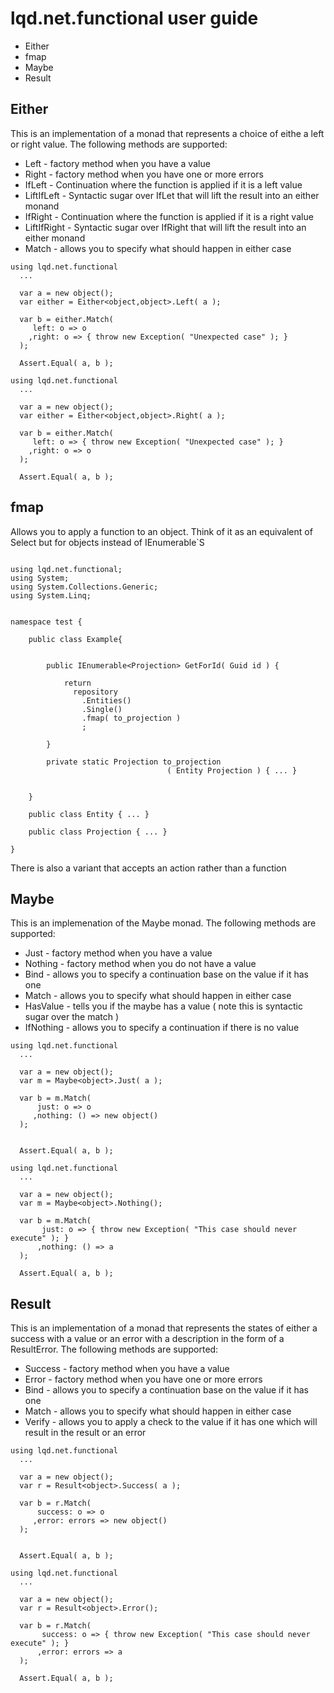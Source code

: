 # lqd.net.functional user guide

* Either
* fmap
* Maybe
* Result


## Either

This is an implementation of a monad that represents a choice of eithe a left or right value. The following methods are supported:

* Left - factory method when you have a value
* Right - factory method when you have one or more errors
* IfLeft - Continuation where the function is applied if it is a left value
* LiftIfLeft - Syntactic sugar over IfLet that will lift the result into an either monand
* IfRight - Continuation where the function is applied if it is a right value 
* LiftIfRight - Syntactic sugar over IfRight that will lift the result into an either monand
* Match - allows you to specify what should happen in either case 

```
using lqd.net.functional
  ...

  var a = new object();
  var either = Either<object,object>.Left( a );

  var b = either.Match(
     left: o => o
    ,right: o => { throw new Exception( "Unexpected case" ); } 
  );

  Assert.Equal( a, b );
```

```
using lqd.net.functional
  ...

  var a = new object();
  var either = Either<object,object>.Right( a );

  var b = either.Match(
     left: o => { throw new Exception( "Unexpected case" ); }
    ,right: o => o
  );

  Assert.Equal( a, b );
```


## fmap

Allows you to apply a function to an object.  Think of it as an equivalent of Select but for objects instead of IEnumerable`S

```

using lqd.net.functional;
using System;
using System.Collections.Generic;
using System.Linq;


namespace test {

	public class Example{
	
	
		public IEnumerable<Projection> GetForId( Guid id ) {

			return 
			  repository
			    .Entities()
			    .Single()
			    .fmap( to_projection )
			    ;

		}

		private static Projection to_projection
								   ( Entity Projection ) { ... }
			

	}

	public class Entity { ... }

	public class Projection { ... }

}

```

There is also a variant that accepts an action rather than a function

## Maybe

This is an implemenation of the Maybe monad. The following methods are supported:

* Just - factory method when you have a value
* Nothing - factory method when you do not have a value
* Bind - allows you to specify a continuation base on the value if it has one
* Match - allows you to specify what should happen in either case 
* HasValue - tells you if the maybe has a value ( note this is syntactic sugar over the match )
* IfNothing - allows you to  specify a continuation if there is no value


```
using lqd.net.functional
  ...

  var a = new object();
  var m = Maybe<object>.Just( a );
  
  var b = m.Match(
      just: o => o
     ,nothing: () => new object()
  );
  
  
  Assert.Equal( a, b );

```

```
using lqd.net.functional
  ...

  var a = new object();
  var m = Maybe<object>.Nothing();
  
  var b = m.Match(
       just: o => { throw new Exception( "This case should never execute" ); }
      ,nothing: () => a
  );
  
  Assert.Equal( a, b );
```


## Result

This is an implementation of a monad that represents the states of either a success with a value or an error with a description in the form of a ResultError. The following methods are supported:

* Success - factory method when you have a value
* Error - factory method when you have one or more errors
* Bind - allows you to specify a continuation base on the value if it has one
* Match - allows you to specify what should happen in either case 
* Verify - allows you to apply a check to the value if it has one which will result in the result or an error  

```
using lqd.net.functional
  ...

  var a = new object();
  var r = Result<object>.Success( a );
  
  var b = r.Match(
      success: o => o
     ,error: errors => new object()
  );
  
  
  Assert.Equal( a, b );

```

```
using lqd.net.functional
  ...

  var a = new object();
  var r = Result<object>.Error();
  
  var b = r.Match(
       success: o => { throw new Exception( "This case should never execute" ); }
      ,error: errors => a
  );
  
  Assert.Equal( a, b );
```